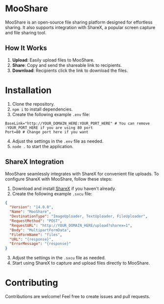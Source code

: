 # MooShare

MooShare is an open-source file sharing platform designed for effortless sharing. It also supports integration with ShareX, a popular screen capture and file sharing tool.

## How It Works

1. **Upload**: Easily upload files to MooShare.
2. **Share**: Copy and send the shareable link to recipients.
3. **Download**: Recipients click the link to download the files.

# Installation

1. Clone the repository.
2. `npm i` to install dependencies.
3. Create the following example `.env` file:

```env
BaseLink="http://YOUR_DOMAIN_HERE:YOUR_PORT_HERE" # You can remove :YOUR_PORT_HERE if you are using 80 port
Port=80 # Change port here if you want
```

4. Adjust the settings in the `.env` file as needed.
5. `node .` to start the application.

## ShareX Integration

MooShare seamlessly integrates with ShareX for convenient file uploads. To configure ShareX with MooShare, follow these steps:

1. Download and install [ShareX](https://getsharex.com/) if you haven't already.
2. Create the following example `.sxcu` file:

```json
{
  "Version": "14.0.0",
  "Name": "MooShare",
  "DestinationType": "ImageUploader, TextUploader, FileUploader",
  "RequestMethod": "POST",
  "RequestURL": "http://YOUR_DOMAIN_HERE/upload?sharex=1",
  "Body": "MultipartFormData",
  "FileFormName": "files",
  "URL": "{response}",
  "ErrorMessage": "{response}"
}
```

3. Adjust the settings in the `.sxcu` file as needed.
4. Start using ShareX to capture and upload files directly to MooShare.

# Contributing

Contributions are welcome! Feel free to create issues and pull requests.
